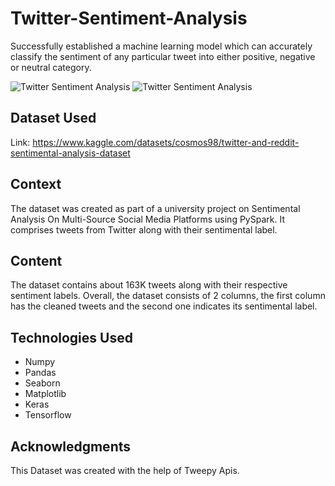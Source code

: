 # Twitter-Sentiment-Analysis
Successfully established a machine learning model which can accurately classify the sentiment of any particular tweet into either positive, negative or neutral category.

![Twitter Sentiment Analysis](https://i.ytimg.com/vi/ujId4ipkBio/maxresdefault.jpg)
![Twitter Sentiment Analysis](https://i.ytimg.com/vi/pgZcP852dMg/maxresdefault.jpg)

## Dataset Used

Link: https://www.kaggle.com/datasets/cosmos98/twitter-and-reddit-sentimental-analysis-dataset

## Context

The dataset was created as part of a university project on Sentimental Analysis On Multi-Source Social Media Platforms using PySpark. It comprises tweets from Twitter along with their sentimental label.

## Content

The dataset contains about 163K tweets along with their respective sentiment labels. Overall, the dataset consists of 2 columns, the first column has the cleaned tweets and the second one indicates its sentimental label.

## Technologies Used

<ul>
  <li>Numpy</li>
  <li>Pandas</li>
  <li>Seaborn</li>
  <li>Matplotlib</li>
  <li>Keras</li>
  <li>Tensorflow</li>
</ul>

## Acknowledgments

This Dataset was created with the help of Tweepy Apis. 


